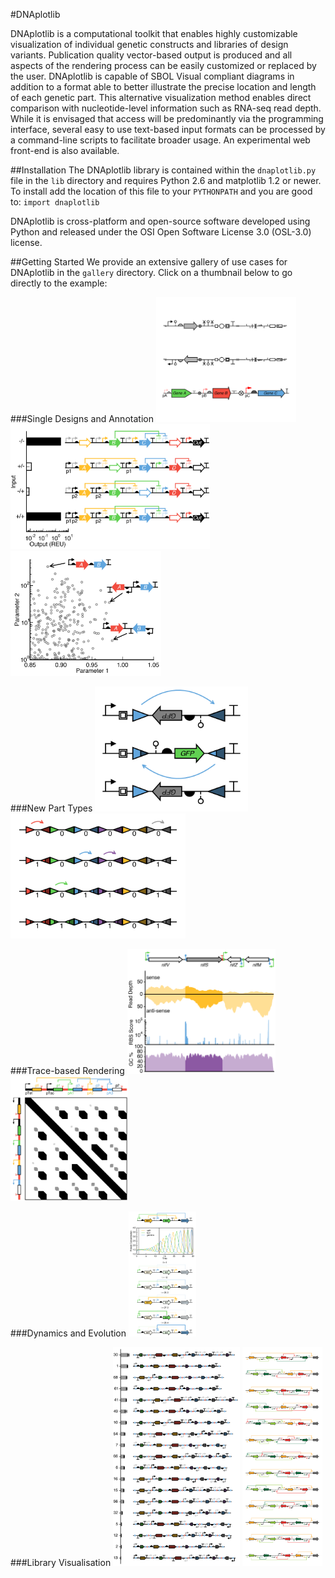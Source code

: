 #DNAplotlib

DNAplotlib is a computational toolkit that enables highly customizable visualization of individual genetic constructs and libraries of design variants. Publication quality vector-based output is produced and all aspects of the rendering process can be easily customized or replaced by the user. DNAplotlib is capable of SBOL Visual compliant diagrams in addition to a format able to better illustrate the precise location and length of each genetic part. This alternative visualization method enables direct comparison with nucleotide-level information such as RNA-seq read depth. While it is envisaged that access will be predominantly via the programming interface, several easy to use text-based input formats can be processed by a command-line scripts to facilitate broader usage. An experimental web front-end is also available.

##Installation
The DNAplotlib library is contained within the `dnaplotlib.py` file in the `lib` directory and requires Python 2.6 and matplotlib 1.2 or newer. To install add the location of this file to your `PYTHONPATH` and you are good to: `import dnaplotlib`

DNAplotlib is cross-platform and open-source software developed using Python and released under the OSI Open Software License 3.0 (OSL-3.0) license.

##Getting Started
We provide an extensive gallery of use cases for DNAplotlib in the `gallery` directory. Click on a thumbnail below to go directly to the example:

###Single Designs and Annotation
<a href="gallery/all_parts"><img src="gallery/all_parts/all_parts.png" height="200px"/></a>
<a href="gallery/xnor_truthtable"><img src="gallery/xnor_truthtable/xnor_truthtable.png" height="200px"/></a>
<a href="gallery/scatter_annotate"><img src="gallery/scatter_annotate/scatter_annotate.png" height="200px"/></a>

###New Part Types
<a href="gallery/recombinase_not_gate"><img src="gallery/recombinase_not_gate/recombinase_not_gate.png" height="200px"/></a>
<a href="gallery/recombinase_array"><img src="gallery/recombinase_array/recombinase_array.png" height="200px"/></a>

###Trace-based Rendering
<a href="gallery/multiple_traces"><img src="gallery/multiple_traces/multiple_traces.png" height="200px"/></a>
<a href="gallery/rotated_design"><img src="gallery/rotated_design/rotated_design.png" height="200px"/></a>

###Dynamics and Evolution
<a href="gallery/repressilator_animate"><img src="gallery/repressilator_animate/repressilator_animate.png" height="200px"/></a>

###Library Visualisation
<a href="gallery/variants_library"><img src="gallery/variants_library/variants_library.png" height="350px"/></a>
<a href="gallery/order_orientation_library"><img src="gallery/order_orientation_library/order_orientation_library.png" height="350px"/></a>




